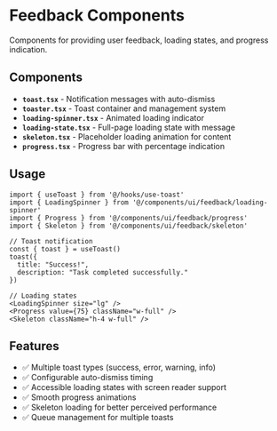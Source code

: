 # Feedback Components

Components for providing user feedback, loading states, and progress indication.

## Components

- **`toast.tsx`** - Notification messages with auto-dismiss
- **`toaster.tsx`** - Toast container and management system
- **`loading-spinner.tsx`** - Animated loading indicator
- **`loading-state.tsx`** - Full-page loading state with message
- **`skeleton.tsx`** - Placeholder loading animation for content
- **`progress.tsx`** - Progress bar with percentage indication

## Usage

```tsx
import { useToast } from '@/hooks/use-toast'
import { LoadingSpinner } from '@/components/ui/feedback/loading-spinner'
import { Progress } from '@/components/ui/feedback/progress'
import { Skeleton } from '@/components/ui/feedback/skeleton'

// Toast notification
const { toast } = useToast()
toast({
  title: "Success!",
  description: "Task completed successfully."
})

// Loading states
<LoadingSpinner size="lg" />
<Progress value={75} className="w-full" />
<Skeleton className="h-4 w-full" />
```

## Features

- ✅ Multiple toast types (success, error, warning, info)
- ✅ Configurable auto-dismiss timing
- ✅ Accessible loading states with screen reader support
- ✅ Smooth progress animations
- ✅ Skeleton loading for better perceived performance
- ✅ Queue management for multiple toasts